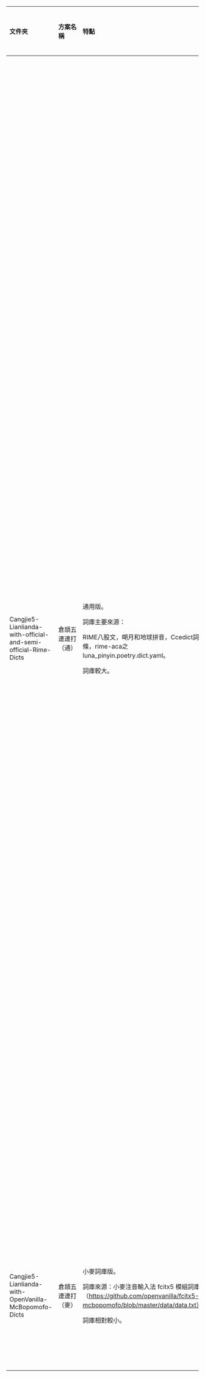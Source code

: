 |文件夾|方案名稱|特點|所含詞條示例：明天|所含詞條示例：春風|
| :- | :- | :- | :- | :- |
|Cangjie5-Lianlianda-with-official-and-semi-official-Rime-Dicts|倉頡五連連打（通）|<p>通用版。</p><p>詞庫主要來源：</p><p>RIME八股文，朙月和地球拼音，Ccedict詞條，rime-aca之luna\_pinyin.poetry.dict.yaml。</p><p>詞庫較大。</p>|明天/明天見/明天啟/明天啓/明天上午八時/明天上午/明天上班嗎/明天下午/明天依然愛你/明天再聊/明天再說/明天再說吧/明天去/明天吧/明天啊/明天就要/明天早晨/明天會更好/明天科技/明天聊/明天要上班/明天起/明天還要上班/明天開始|春風/春風得意/春風化雨/春風吹又生/春風滿面/春風一度/春風面/春風和氣/春風風人/春風不入驢耳/春風夏雨/春風深醉的晚上/春風藹吉/春風雨露/春風不度玉門關/春風不相識/春風不解禁楊花/春風且莫定/春風依舊/春風別我苦吟身/春風十里揚州路/春風十里柔情/春風千樹/春風只在園西畔/春風對青冢/春風急/春風拂檻露華濃/春風桃李花開日/春風澹蕩看不足/春風疑不到天涯/春風筵上貫珠勻/春風自在楊花/春風舉國裁宮錦/春風詞筆/春風送暖入屠蘇/春風飛到/春風散芝草/春風搖蕙草|
|Cangjie5-Lianlianda-with-OpenVanilla-McBopomofo-Dicts|倉頡五連連打（麥）|<p>小麥詞庫版。</p><p>詞庫來源：小麥注音輸入法 fcitx5 模組詞庫（https://github.com/openvanilla/fcitx5-mcbopomofo/blob/master/data/data.txt）。</p><p>詞庫相對較小。</p>|明天/明天的/明天上午八時|春風/春風化雨/春風得意/春風吹又生/春風滿面/春風風人|

